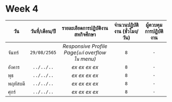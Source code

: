 # Week 4


| วัน        | วันที่/เดือน/ปี| รายละเอียดการปฏิบัติงานสหกิจศึกษา | จำนวนปฏิบัติงาน (ชั่วโมง/วัน)  |ผู้ควบคุมการปฏิบัติงาน |
| ------------- |:-------------:|:-------------:| :-------------:| :-------------:|
|  จันทร์ |`29/08/2565`|*Responsive Profile Page(แก้ overflow ใน menu)*| `8` | `-` |
|  อังคาร |`../../..`|*ex ex ex ex*| `8` | `-` |
|  พุธ |`../../..`|*ex ex ex ex*| `8` | `-` |
|  พฤหัสบดี |`../../..`|*ex ex ex ex*| `8` | `-` |
|  ศุกร์ |`../../..`|*ex ex ex ex*| `8` | `-` |
